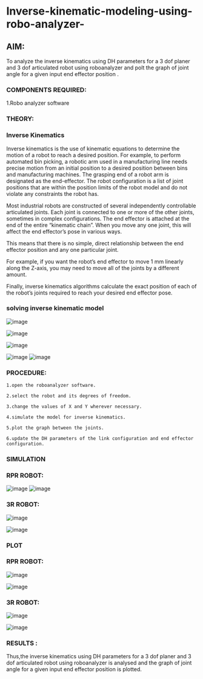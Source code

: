# Inverse-kinematic-modeling-using-robo-analyzer-

 
## AIM: 
To analyze the inverse kinematics using DH parameters for a 3 dof planer and 3 dof articulated robot using roboanalyzer and polt the graph of joint angle for a given  input end effector position .


### COMPONENTS REQUIRED:
1.Robo analyzer software  


### THEORY: 
  
### Inverse Kinematics
 

Inverse kinematics is the use of kinematic equations to determine the motion of a robot to reach a desired position. For example, to perform automated bin picking, a robotic arm used in a manufacturing line needs precise motion from an initial position to a desired position between bins and manufacturing machines. The grasping end of a robot arm is designated as the end-effector. The robot configuration is a list of joint positions that are within the position limits of the robot model and do not violate any constraints the robot has.

 Most industrial robots are constructed of several independently controllable articulated joints. Each joint is connected to one or more of the other joints, sometimes in complex configurations. The end effector is attached at the end of the entire “kinematic chain”. When you move any one joint, this will affect the end effector’s pose in various ways.

This means that there is no simple, direct relationship between the end effector position and any one particular joint.

For example, if you want the robot’s end effector to move 1 mm linearly along the Z-axis, you may need to move all of the joints by a different amount.

Finally, inverse kinematics algorithms calculate the exact position of each of the robot’s joints required to reach your desired end effector pose.

### solving inverse kinematic model 
![image](https://user-images.githubusercontent.com/36288975/170622829-3fe97ef7-8ef1-44af-afae-b0954871aa0c.png)


![image](https://user-images.githubusercontent.com/36288975/170622902-f48fd9c7-f2ec-4fd5-904b-ea51be8298c3.png)

![image](https://user-images.githubusercontent.com/36288975/170622934-a3fd7f77-7eb2-4408-b66d-d6e3adbd1f99.png)

![image](https://user-images.githubusercontent.com/36288975/170622982-9c4d8b23-1563-4e17-9616-87bcc4f4501d.png)
![image](https://user-images.githubusercontent.com/36288975/170623020-f27efc12-bb58-4f62-840d-af544ac6689e.png)

### PROCEDURE:
    1.open the roboanalyzer software.
    
    2.select the robot and its degrees of freedom.
    
    3.change the values of X and Y wherever necessary.
    
    4.simulate the model for inverse kinematics.
    
    5.plot the graph between the joints.
    
    6.update the DH parameters of the link configuration and end effector configuration.






### SIMULATION 
 
### RPR ROBOT:
 
 ![image](https://user-images.githubusercontent.com/113031702/204084286-98bfdff5-afca-470b-90dc-1f4098568c92.png)
![image](https://user-images.githubusercontent.com/113031702/204084299-6fe5ab0c-b5d3-44e7-a10a-6cbe223ef9fa.png)


### 3R ROBOT:

 ![image](https://user-images.githubusercontent.com/113031702/204084323-09e18282-d671-40bf-aab5-86bb5c59b3bc.png)

 ![image](https://user-images.githubusercontent.com/113031702/204084331-34f13cb3-61fc-4611-a4dc-17fc90877cbd.png)

 
 ### PLOT 
 
 ### RPR ROBOT:
 
 ![image](https://user-images.githubusercontent.com/113031702/204084353-b86e2420-8058-4a3e-b734-68caf9a6ef2f.png)

 ![image](https://user-images.githubusercontent.com/113031702/204084362-b33740f2-3db5-43ae-8319-79d209a6efb3.png)

 
 ### 3R ROBOT:
 
 ![image](https://user-images.githubusercontent.com/113031702/204084376-ecd89e2a-b3dc-46c7-9361-3e34accede09.png)

 ![image](https://user-images.githubusercontent.com/113031702/204084381-817b66e7-7e39-437e-92fd-8b8c33156d76.png)

 
 

 
 














### RESULTS :  


Thus,the inverse kinematics using DH parameters for a 3 dof planer and 3 dof articulated robot using roboanalyzer is analysed and the graph of joint angle for a given input end effector position is plotted.
